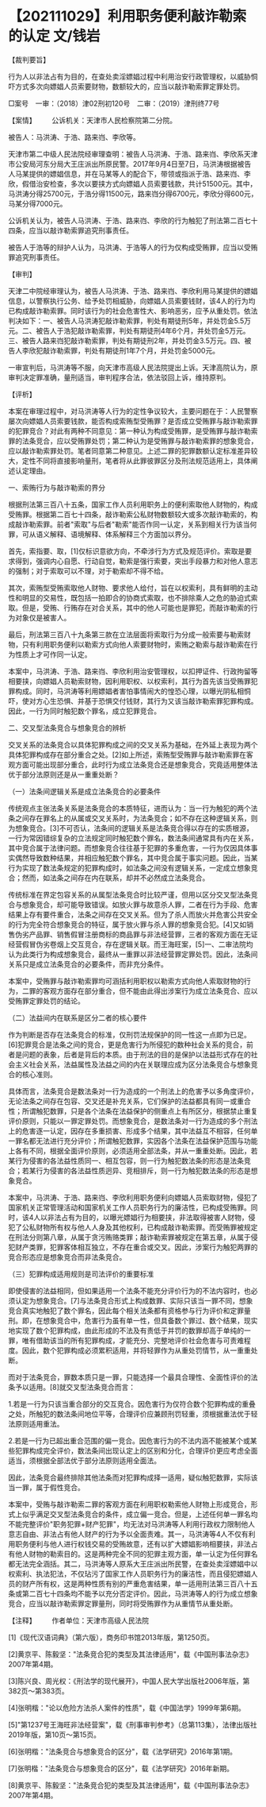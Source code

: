 # 【202111029】利用职务便利敲诈勒索的认定 文/钱岩

【裁判要旨】

行为人以非法占有为目的，在查处卖淫嫖娼过程中利用治安行政管理权，以威胁恫吓方式多次向嫖娼人员索要财物，数额较大的，应当以敲诈勒索罪定罪处罚。

□案号　一审：（2018）津02刑初120号　二审：（2019）津刑终77号

【案情】 　　公诉机关：天津市人民检察院第二分院。

被告人：马洪涛、于浩、路来岿、李欣等。

天津市第二中级人民法院经审理查明：被告人马洪涛、于浩、路来岿、李欣系天津市公安局河东分局大王庄派出所原民警。2017年9月4日至7日，马洪涛根据被告人马某提供的嫖娼信息，并在马某等人的配合下，带领或指派于浩、路来岿、李欣，假借治安检查，多次以要挟方式向嫖娼人员索要钱款，共计51500元。其中，马洪涛分得25700元，于浩分得11500元，路来岿分得6700元，李欣分得600元，马某分得7000元。

公诉机关认为，被告人马洪涛、于浩、路来岿、李欣的行为触犯了刑法第二百七十四条，应当以敲诈勒索罪追究刑事责任。

被告人于浩等的辩护人认为，马洪涛、于浩等人的行为仅构成受贿罪，应当以受贿罪追究刑事责任。

【审判】

天津二中院经审理认为，被告人马洪涛、于浩、路来岿、李欣利用马某提供的嫖娼信息，以警察执行公务、给予处罚相威胁，向嫖娼人员索要钱财，该4人的行为均已构成敲诈勒索罪。同时该行为的社会危害性大、影响恶劣，应予从重处罚。依法判决如下：一、被告人马洪涛犯敲诈勒索罪，判处有期徒刑5年，并处罚金5.5万元。二、被告人于浩犯敲诈勒索罪，判处有期徒刑4年6个月，并处罚金5万元。三、被告人路来岿犯敲诈勒索罪，判处有期徒刑2年，并处罚金3.5万元。四、被告人李欣犯敲诈勒索罪，判处有期徒刑1年7个月，并处罚金5000元。

一审宣判后，马洪涛等不服，向天津市高级人民法院提出上诉。天津高院认为，原审判决定罪准确，量刑适当，审判程序合法，依法驳回上诉，维持原判。

【评析】

本案在审理过程中，对马洪涛等人行为的定性争议较大，主要问题在于：人民警察屡次向嫖娼人员索要钱款，能否构成索贿型受贿罪？是否成立受贿罪与敲诈勒索罪的犯罪竞合？对此有两种不同意见：第一种认为构成受贿罪，是受贿罪与敲诈勒索罪的法条竞合，应以受贿罪处罚；第二种认为是受贿罪与敲诈勒索罪的想象竞合，应以敲诈勒索罪处罚。笔者同意第二种意见。上述二罪的犯罪数额认定标准差异较大，定性不同将直接影响量刑，笔者将从此罪彼罪区分及刑法规范适用上，具体阐述认定理由。

一、索贿行为与敲诈勒索的界分

根据刑法第三百八十五条，国家工作人员利用职务上的便利索取他人财物的，构成受贿罪。根据第二百七十四条，敲诈勒索公私财物数额较大或多次敲诈勒索的，构成敲诈勒索罪。前者"索取"与后者"勒索"能否作同一认定，关系到相关行为该当何罪，可从语义解释、语境解释、体系解释三个方面加以界分。

首先，索指要、取，\[1\]仅标识意欲方向，不牵涉行为方式及规范评价。索取是要求得到，强调内心自愿、行动自觉，勒索是强行索要，突出手段暴力和对他人意志的强制；对于索取可以不理，对于勒索却不得不给。

其次，索贿型受贿索取他人财物、要求他人给付，旨在以权索利，具有鲜明的主动性和明显的交易性，既包括一拍即合的协商式索取，也不排除乘人之危的胁迫式索取。但是，受贿、行贿存在对合关系，其中的他人可能也是罪犯，而敲诈勒索的行为对象仅是被害人。

最后，刑法第三百八十九条第三款在立法层面将索取行为分成一般索要与勒索财物，只有利用职务便利以勒索方式向他人索要财物时，索贿之勒索与敲诈勒索在行为性质上才可作同一认定。

本案中，马洪涛、于浩、路来岿、李欣利用治安管理权，以扣押证件、行政拘留等相要挟，向嫖娼人员勒索财物，因利用职权、以权索利，其行为首先该当受贿罪犯罪构成。同时，马洪涛等利用嫖娼者害怕事情闹大的惶恐心理，以曝光阴私相恫吓，使对方心生恐惧、并基于恐惧交付钱财，其行为又该当敲诈勒索罪犯罪构成。因此，一行为同时触犯数个罪名，成立犯罪竞合。

二、交叉型法条竞合与想象竞合的辨析

交叉关系的法条竞合以具体犯罪构成之间的交叉关系为基础，在外延上表现为两个具体犯罪构成存在部分重合之处。\[2\]如上所述，索贿型受贿罪与敲诈勒索罪在客观方面可能出现部分重合，此时行为成立法条竞合还是想象竞合，究竟适用整体法优于部分法原则还是从一重重处断？

（一）法条间逻辑关系是成立法条竞合的必要条件

传统观点主张法条关系是法条竞合的本质特征，进而认为：当一行为触犯的两个法条之间存在罪名上的从属或交叉关系时，为法条竞合；如不存在这种逻辑关系，则为想象竞合。\[3\]不可否认，法条间的逻辑关系是法条竞合得以存在的实质根源，一行为常因错综复杂的立法规定同时触犯数个罪名，数法条间通常具有内在关系，其中竞合属于法律问题。而想象竞合往往基于犯罪的多重危害，一行为仅因具体事实偶然导致数种结果，并相应触犯数个罪名，其中竞合属于事实问题。因此，当某行为实现了数法条规定的犯罪构成时，如法条之间没有逻辑关系，一定成立想象竞合；然而，如法条之间存在内在联系，却并不必然成立法条竞合。

传统标准在界定包容关系的从属型法条竞合时比较严谨，但用以区分交叉型法条竞合与想象竞合，却可能导致错误。如放火罪与故意杀人罪，二者在行为手段、危害结果上存有要件重合，法条之间存在交叉关系。但为了杀人而放火并危害公共安全的行为完全符合想象竞合的特征，属于放火罪与杀人罪的想象竞合犯。\[4\]又如销售伪劣产品罪、销售假冒注册商标的商品罪与非法经营罪，三者的客观方面在无证经营假冒伪劣卷烟上交互竞合，存在逻辑关联。而王海旺案，\[5\]一、二审法院均认为此类行为构成想象竞合，最终从一重罪以非法经营罪定罪处罚。因此，法条间关系只是成立法条竞合的必要条件，而非充分条件。

本案中，受贿罪与敲诈勒索罪均可涵括利用职权以勒索方式向他人索取财物的行为，二罪的客观方面存在部分重合，但不能由此得出涉案行为成立法条竞合、应以受贿罪定罪处罚的结论。

（二）法益间内在联系是区分二者的核心要件

作为判断是否存在法条竞合的标准，仅刑罚法规保护的同一性这一点即为已足。\[6\]犯罪竞合是法条之间的竞合，更是危害行为所侵犯的数种社会关系的竞合，前者是问题的表象，后者是背后的本质。由于刑法的目的是保护以法益形式存在的社会主义社会关系，法益属性及法益之间的内在关联理应成为区分法条竞合与想象竞合的核心准则。

具体而言，法条竞合是数法条对一行为造成的一个刑法上的危害予以多角度评价，无论法条之间存在包容、交叉还是补充关系，它们保护的法益都具有同一或重合性；所谓触犯数罪，只是各个法条在法益保护的侧重点上有所区分，根据禁止重复评价原则，只能以一罪定罪处罚。而想象竞合，是数法条对一行为造成的多个刑法上的危害逐一认定，因存在多重损害、形成多个结果，其中法益互不相容，任何单一罪名都无法进行充分评价；所谓触犯数罪，实因各个法条在法益保护范围与功能上各有不同，根据全面评价原则，必须适用全部法条，并从一重重处断。因此，若某行为侵害的各法益性质同一、相互包容，则一行为触犯数法条的形态是法条竞合；若某行为侵害的各法益性质迥异、竞相排斥，则一行为触犯数法条的形态是想象竞合。

本案中，马洪涛、于浩、路来岿、李欣利用职务便利向嫖娼人员索取财物，侵犯了国家机关正常管理活动和国家机关工作人员职务行为的廉洁性，已构成受贿罪。同时，该4人以非法占有为目的，以曝光嫖娼行为相要挟，非法取得被害人财物，侵犯了公私财物所有权与他人人身及其他权利，已构成敲诈勒索罪。而受贿罪被规定在刑法分则第八章，从属于贪污贿赂类罪；敲诈勒索罪被规定在第五章，从属于侵犯财产类罪，犯罪客体相互独立，不存在重合或交叉。因此，涉案行为触犯两罪的竞合形态应是想象竞合而非法条竞合。

（三）犯罪构成适用规则是司法评价的重要标准

即使侵害的法益相同，但如果适用一个法条不能充分评价行为的不法内容时，也必须认定为想象竞合。\[7\]与法条竞合形式上构成数罪、实际只该当一罪不同，想象竞合真实地触犯了数个罪名，因此每个相关法条都有资格参与行为评价和定罪量刑。即，在想象竞合中，危害行为虽有单一性，但具备数个罪过、数个结果，现实地实现了数个犯罪构成，由此形成的不法及有责低于并罚的数罪却高于单纯的一罪，唯有借助该当的所有犯罪构成，才能充分、完整地评价社会危害与可责难程度。因此，数个犯罪构成必须累积适用，并将轻罪作为从重处罚情节，从一重重处断。

而对于法条竞合，罪数本质只是一罪，只能选择一个最具合理性、全面性评价的法条予以适用。\[8\]就交叉型法条竞合而言：

1.若是一行为只该当重合部分的交互竞合。因危害行为仅符合数个犯罪构成的重叠之处，所触犯的数法条间地位平等，合理评价应兼顾刑罚轻重，须根据重法优于轻法原则适用重法。

2.若是一行为已超出重合范围的偏一竞合。因危害行为的不法内涵不能被某个或某些犯罪构成完全评价，数法条间出现认定上的区别和分化，合理评价更应考虑全面适当，须根据全部法优于部分法原则适用全面法。

因此，法条竞合最终排除其他法条而对犯罪构成择一适用，疑似触犯数罪，实际该当一罪，属于假性竞合。

本案中，受贿与敲诈勒索二罪的客观方面在利用职权勒索他人财物上形成竞合，形式上似乎满足交叉型法条竞合的条件，成立偏一竞合。但是，上述任何单一罪名均不能完整评价"职务犯罪+财产犯罪"，均无法对马洪涛等人利用行政权力限制他人意志自由、非法占有他人财产的行为予以全面责难。其一，马洪涛等4人不仅有利用职务便利与他人进行权钱交易的受贿故意，还有以扩大嫖娼影响相要挟，非法占有他人财物的勒索目的。这是两种完全不同的犯罪主观方面，单一认定为任何罪名都无法完全涵括。其二，马洪涛等人原系大王庄派出所民警，在查处卖淫嫖娼中以权索利、执法犯法，不仅玷污了国家工作人员职务行为的廉洁性，而且侵犯嫖娼人员的财产所有权，这是两种性质有别的严重危害结果，单一适用刑法第三百八十五条或第二百七十四条均不能予以充分否定评价。因此，马洪涛等人的行为成立想象竞合，应当以敲诈勒索罪定罪量刑，同时将受贿罪作为从重情节从重处断。

【注释】 　　作者单位：天津市高级人民法院

\[1\]《现代汉语词典》（第六版），商务印书馆2013年版，第1250页。

\[2\]黄京平、陈毅坚："法条竞合犯的类型及其法律适用"，载《中国刑事法杂志》2007年第4期。

\[3\]陈兴良、周光权：《刑法学的现代展开》，中国人民大学出版社2006年版，第382页～第383页。

\[4\]张明楷："论以危险方法杀人案件的性质"，载《中国法学》1999年第6期。

\[5\]"第1237号王海旺非法经营案"，载《刑事审判参考》（总第113集），法律出版社2019年版，第10页～第15页。

\[6\]张明楷："法条竞合与想象竞合的区分"，载《法学研究》2016年第1期。

\[7\]张明楷："法条竞合与想象竞合的区分"，载《法学研究》2016年新期。

\[8\]黄京平、陈毅坚："法条竞合犯的类型及其法律适用"，载《中国刑事法杂志》2007年第4期。